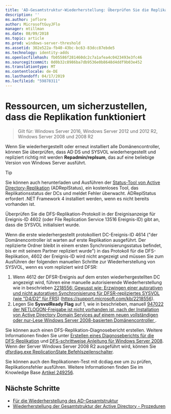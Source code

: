 ```yaml
---
title: 'AD-Gesamtstruktur-Wiederherstellung: Überprüfen Sie die Replikation'
description: ''
ms.author: joflore
author: MicrosoftGuyJFlo
manager: mtillman
ms.date: 08/09/2018
ms.topic: article
ms.prod: windows-server-threshold
ms.assetid: 302e522a-fb40-43bc-bc63-83dcc87ebde5
ms.technology: identity-adds
ms.openlocfilehash: fb05586f281460dc2c7a1afea4c0423493e3fc46
ms.sourcegitcommit: 0d0b32c8986ba7db9536e0b8648d4ddf9b03e452
ms.translationtype: MT
ms.contentlocale: de-DE
ms.lasthandoff: 04/17/2019
ms.locfileid: "59878311"
---
```

# <a name="resources-to-verify-replication-is-working"></a>Ressourcen, um sicherzustellen, dass die Replikation funktioniert 

>Gilt für: Windows Server 2016, Windows Server 2012 und 2012 R2, Windows Server 2008 und 2008 R2

Wenn Sie wiederhergestellt oder erneut installiert alle Domänencontroller, können Sie überprüfen, dass AD DS und SYSVOL wiederhergestellt und repliziert richtig mit werden **Repadmin/replsum**, das auf eine beliebige Version von Windows Server ausführt.  
  
> [!TIP]
> Sie können auch herunterladen und Ausführen der [Status-Tool von Active Directory-Replikation](https://www.microsoft.com/download/details.aspx?id=30005) (ADReplStatus), ein kostenloses Tool, das Replikationsstatus der DCs und meldet Fehler überwacht. ADReplStatus erfordert .NET Framework 4 installiert werden, wenn es nicht bereits vorhanden ist.  

Überprüfen Sie die DFS-Replikation-Protokoll in der Ereignisanzeige für Ereignis-ID 4602 (oder File Replication Service 13516 Ereignis-ID) gibt an, dass die SYSVOL initialisiert wurde.  

Wenn die erste wiederhergestellt protokolliert DC-Ereignis-ID 4614 ("der Domänencontroller ist warten auf erste Replikation ausgeführt. Der replizierte Ordner bleibt in einem ersten Synchronisierungsstatus befindet, bis er mit seinem Partner repliziert wurde") in das Protokoll für die DFS-Replikation, 4602 der Ereignis-ID wird nicht angezeigt und müssen Sie zum Ausführen der folgenden manuellen Schritte zur Wiederherstellung von SYSVOL, wenn es vom repliziert wird DFSR:  

1. Wenn 4612 der DFSR-Ereignis auf dem ersten wiederhergestellten DC angezeigt wird, führen eine manuelle autorisierende Wiederherstellung wie in beschrieben [2218556: Gewusst wie: Erzwingen einer autorativen und nicht autorativen Synchronisierung für DFSR-repliziertes SYSVOL (wie "D4/D2" für FRS)](https://support.microsoft.com/kb/2218556) (https://support.microsoft.com/kb/2218556).  
2. Legen Sie **SysvolReady Flag** auf 1, wie in beschrieben, manuell [947022 der NETLOGON-Freigabe ist nicht vorhanden ist, nach der Installation von Active Directory Domain Services auf einem neuen vollständigen oder nur-Lese Windows Server 2008-basierten Domänencontroller ](https://support.microsoft.com/kb/947022).  

Sie können auch einen DFS-Replikation-Diagnosebericht erstellen. Weitere Informationen finden Sie unter [Erstellen eines Diagnoseberichts für die DFS-Replikation](https://technet.microsoft.com/library/cc754227.aspx) und [DFS-schrittweise Anleitung für Windows Server 2008](https://technet.microsoft.com/library/cc732863\(WS.10\).aspx). Wenn der Server Windows Server 2008 R2 ausgeführt wird, können Sie [dfsrdiag.exe ReplicationState Befehlszeilenschalter](http://blogs.technet.com/b/filecab/archive/2009/05/28/dfsrdiag-exe-replicationstate-what-s-dfsr-up-to.aspx).  

Sie können auch den Replikationen-Test mit dcdiag.exe um zu prüfen, Replikationsfehler ausführen. Weitere Informationen finden Sie im Knowledge Base [Artikel 249256](https://support.microsoft.com/kb/249256).

## <a name="next-steps"></a>Nächste Schritte

- [Für die Wiederherstellung des AD-Gesamtstruktur](AD-Forest-Recovery-Guide.md)
- [Wiederherstellung der Gesamtstruktur der Active Directory - Prozeduren](AD-Forest-Recovery-Procedures.md)
